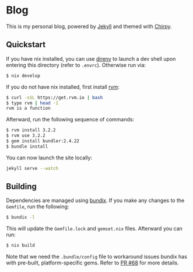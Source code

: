 # Blog

This is my personal blog, powered by [Jekyll](https://jekyllrb.com/) and themed
with [Chirpy](https://github.com/cotes2020/jekyll-theme-chirpy).

## Quickstart

If you have nix installed, you can use [direnv](https://direnv.net/) to launch a
dev shell upon entering this directory (refer to `.envrc`). Otherwise run via:
```bash
$ nix develop
```

If you do not have nix installed, first install [rvm](https://rvm.io/rvm/install):
```bash
$ curl -sSL https://get.rvm.io | bash
$ type rvm | head -1
rvm is a function
```
Afterward, run the following sequence of commands:
```bash
$ rvm install 3.2.2
$ rvm use 3.2.2
$ gem install bundler:2.4.22
$ bundle install
```

You can now launch the site locally:
```bash
jekyll serve --watch
```

## Building

Dependencies are managed using [bundix](https://github.com/nix-community/bundix).
If you make any changes to the `Gemfile`, run the following:
```bash
$ bundix -l
```
This will update the `Gemfile.lock` and `gemset.nix` files. Afterward you can
run:
```bash
$ nix build
```
Note that we need the `.bundle/config` file to workaround issues bundix has with
pre-built, platform-specific gems. Refer to
[PR #68](https://github.com/nix-community/bundix/pull/68) for more details.
